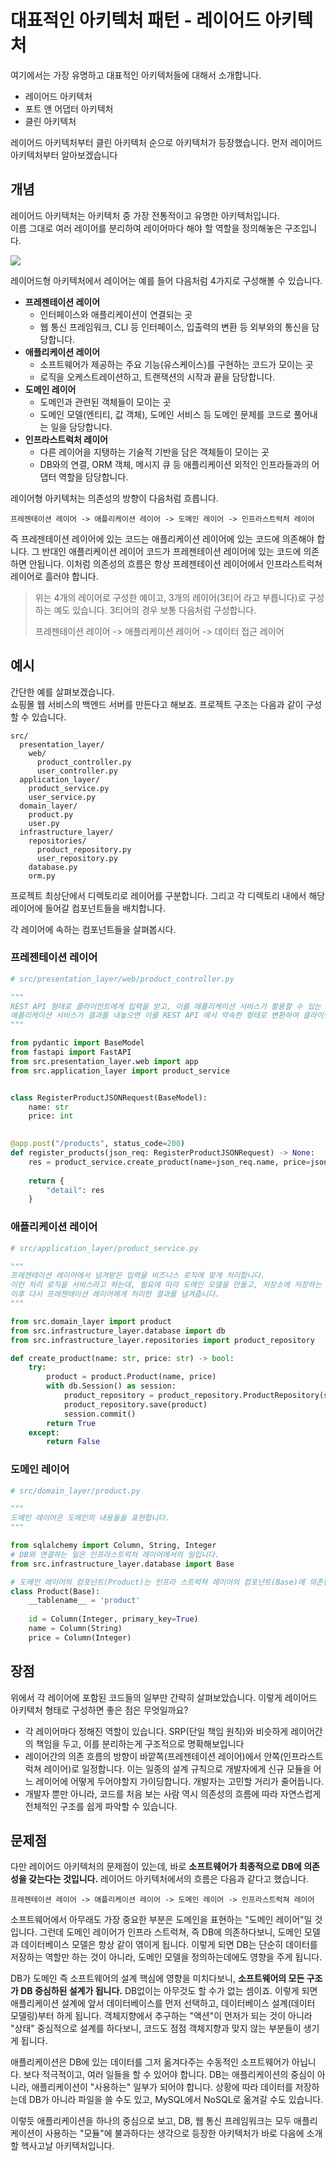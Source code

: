 # 대표적인 아키텍처 패턴 - 레이어드 아키텍처

여기에서는 가장 유명하고 대표적인 아키텍처들에 대해서 소개합니다. 

- 레이어드 아키텍처
- 포트 앤 어댑터 아키텍처
- 클린 아키텍처

레이어드 아키텍처부터 클린 아키텍처 순으로 아키텍처가 등장했습니다. 먼저 레이어드 아키텍처부터 알아보겠습니다

## 개념

레이어드 아키텍처는 아키텍처 중 가장 전통적이고 유명한 아키텍처입니다.  
이름 그대로 여러 레이어를 분리하여 레이어마다 해야 할 역할을 정의해놓은 구조입니다.

![](https://dzone.com/storage/temp/4277164-layered-architecture-overview.png)

레이어드형 아키텍처에서 레이어는 예를 들어 다음처럼 4가지로 구성해볼 수 있습니다.

-   **프레젠테이션 레이어**
    -   인터페이스와 애플리케이션이 연결되는 곳
    -   웹 통신 프레임워크, CLI 등 인터페이스, 입출력의 변환 등 외부와의 통신을 담당합니다.
-   **애플리케이션 레이어**
    -   소프트웨어가 제공하는 주요 기능(유스케이스)를 구현하는 코드가 모이는 곳
    -   로직을 오케스트레이션하고, 트랜잭션의 시작과 끝을 담당합니다.
-   **도메인 레이어**
    -   도메인과 관련된 객체들이 모이는 곳
    -   도메인 모델(엔티티, 값 객체), 도메인 서비스 등 도메인 문제를 코드로 풀어내는 일을 담당합니다.
-   **인프라스트럭처 레이어**
    -   다른 레이어을 지탱하는 기술적 기반을 담은 객체들이 모이는 곳
    -   DB와의 연결, ORM 객체, 메시지 큐 등 애플리케이션 외적인 인프라들과의 어댑터 역할을 담당합니다.

레이어형 아키텍처는 의존성의 방향이 다음처럼 흐릅니다.

```
프레젠테이션 레이어 -> 애플리케이션 레이어 -> 도메인 레이어 -> 인프라스트럭처 레이어
```

 즉 프레젠테이션 레이어에 있는 코드는 애플리케이션 레이어에 있는 코드에 의존해야 합니다. 그 반대인 애플리케이션 레이어 코드가 프레젠테이션 레이어에 있는 코드에 의존하면 안됩니다. 이처럼 의존성의 흐름은 항상 프레젠테이션 레이어에서 인프라스트럭쳐 레이어로 흘러야 합니다.

> 위는 4개의 레이어로 구성한 예이고, 3개의 레이어(3티어 라고 부릅니다)로 구성하는 예도 있습니다. 3티어의 경우 보통 다음처럼 구성합니다.
>
> 프레젠테이션 레이어 -> 애플리케이션 레이어 -> 데이터 접근 레이어



## 예시

간단한 예를 살펴보겠습니다.  
쇼핑몰 웹 서비스의 백엔드 서버를 만든다고 해보죠. 프로젝트 구조는 다음과 같이 구성할 수 있습니다.

```
src/
  presentation_layer/
    web/
      product_controller.py
      user_controller.py
  application_layer/
    product_service.py
    user_service.py
  domain_layer/
    product.py
    user.py
  infrastructure_layer/
  	repositories/
  	  product_repository.py
  	  user_repository.py
    database.py
    orm.py
```

프로젝트 최상단에서 디렉토리로 레이어를 구분합니다. 그리고 각 디렉토리 내에서 해당 레이어에 들어갈 컴포넌트들을 배치합니다.

각 레이어에 속하는 컴포넌트들을 살펴봅시다. 

### 프레젠테이션 레이어

```python
# src/presentation_layer/web/product_controller.py

"""
REST API 형태로 클라이언트에게 입력을 받고, 이를 애플리케이션 서비스가 활용할 수 있는 형태로 바꾸어 전달합니다.
애플리케이션 서비스가 결과를 내놓으면 이를 REST API 에서 약속한 형태로 변환하여 클라이언트에게 HTTP 통신으로 반환합니다.
"""

from pydantic import BaseModel
from fastapi import FastAPI
from src.presentation_layer.web import app
from src.application_layer import product_service


class RegisterProductJSONRequest(BaseModel):
    name: str
    price: int
        

@app.post("/products", status_code=200)
def register_products(json_req: RegisterProductJSONRequest) -> None:
    res = product_service.create_product(name=json_req.name, price=json_req.price)
  
    return {
        "detail": res
    }
```

### 애플리케이션 레이어

```python
# src/application_layer/product_service.py

"""
프레젠테이션 레이어에서 넘겨받은 입력을 비즈니스 로직에 맞게 처리합니다. 
이런 처리 로직을 서비스라고 하는데, 필요에 따라 도메인 모델을 만들고, 저장소에 저장하는 등 여러 세부적인 로직을 오케스트레이션 합니다.
이후 다시 프레젠테이션 레이어에게 처리한 결과를 넘겨줍니다.
"""

from src.domain_layer import product
from src.infrastructure_layer.database import db
from src.infrastructure_layer.repositories import product_repository

def create_product(name: str, price: str) -> bool:
    try:
        product = product.Product(name, price)
        with db.Session() as session:
            product_repository = product_repository.ProductRepository(session)
            product_repository.save(product)
            session.commit()
        return True
    except:
        return False
```

### 도메인 레이어

```python
# src/domain_layer/product.py

"""
도메인 레이어은 도메인의 내용들을 표현합니다.
"""

from sqlalchemy import Column, String, Integer
# DB와 연결하는 일은 인프라스트럭처 레이어에서의 일입니다.
from src.infrastructure_layer.database import Base  

# 도메인 레이어의 컴포넌트(Product)는 인프라 스트럭쳐 레이어의 컴포넌트(Base)에 의존합니다.
class Product(Base):
    __tablename__ = 'product'
    
    id = Column(Integer, primary_key=True)
    name = Column(String)
    price = Column(Integer)
```



## 장점

위에서 각 레이어에 포함된 코드들의 일부만 간략히 살펴보았습니다. 이렇게 레이어드 아키텍처 형태로 구성하면 좋은 점은 무엇일까요?

- 각 레이어마다 정해진 역할이 있습니다. SRP(단일 책임 원칙)와 비슷하게 레이어간의 책임을 두고, 이를 분리하는게 구조적으로 명확해보입니다
- 레이어간의 의존 흐름의 방향이 바깥쪽(프레젠테이션 레이어)에서 안쪽(인프라스트럭쳐 레이어)로 일정합니다. 이는 일종의 설계 규칙으로 개발자에게 신규 모듈을 어느 레이어에 어떻게 두어야할지 가이딩합니다. 개발자는 고민할 거리가 줄어듭니다. 
- 개발자 뿐만 아니라, 코드를 처음 보는 사람 역시 의존성의 흐름에 따라 자연스럽게 전체적인 구조를 쉽게 파악할 수 있습니다.



## 문제점

다만 레이어드 아키텍처의 문제점이 있는데, 바로 **소프트웨어가 최종적으로 DB에 의존성을 갖는다는 것입니다.** 레이어드 아키텍처에서의 흐름은 다음과 같다고 했습니다.

```
프레젠테이션 레이어 -> 애플리케이션 레이어 -> 도메인 레이어 -> 인프라스트럭쳐 레이어
```

소프트웨어에서 아무래도 가장 중요한 부분은 도메인을 표현하는 "도메인 레이어"일 것입니다. 그런데 도메인 레이어가 인프라 스트럭쳐, 즉 DB에 의존하다보니, 도메인 모델과 데이터베이스 모델은 항상 같이 엮이게 됩니다. 이렇게 되면 DB는 단순히 데이터를 저장하는 역할만 하는 것이 아니라, 도메인 모델을 정의하는데에도 영향을 주게 됩니다.

DB가 도메인 즉 소프트웨어의 설계 핵심에 영향을 미치다보니, **소프트웨어의 모든 구조가 DB 중심하된 설계가 됩니다.** DB없이는 아무것도 할 수가 없는 셈이죠. 이렇게 되면 애플리케이션 설계에 앞서 데이터베이스를 먼저 선택하고, 데이터베이스 설계(데이터 모델링)부터 하게 됩니다. 객체지향에서 추구하는 "액션"이 먼저가 되는 것이 아니라 "상태" 중심적으로 설계를 하다보니, 코드도 점점 객체지향과 맞지 않는 부분들이 생기게 됩니다. 

애플리케이션은 DB에 있는 데이터를 그저 옮겨다주는 수동적인 소프트웨어가 아닙니다. 보다 적극적이고, 여러 일들을 할 수 있어야 합니다. DB는 애플리케이션의 중심이 아니라, 애플리케이션이 "사용하는" 일부가 되어야 합니다. 상황에 따라 데이터를 저장하는데 DB가 아니라 파일을 쓸 수도 있고, MySQL에서 NoSQL로 옮겨갈 수도 있습니다. 

이렇듯 애플리케이션을 하나의 중심으로 보고, DB, 웹 통신 프레임워크는 모두 애플리케이션이 사용하는 "모듈"에 불과하다는 생각으로 등장한 아키텍처가 바로 다음에 소개할 헥사고날 아키텍처입니다.